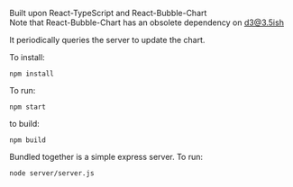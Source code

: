 Built upon React-TypeScript and React-Bubble-Chart  
Note that React-Bubble-Chart has an obsolete dependency on d3@3.5ish

It periodically queries the server to update the chart.

To install:

```
npm install
```

To run:

```
npm start
```

to build:

```
npm build
```

Bundled together is a simple express server. To run:

```
node server/server.js
```
